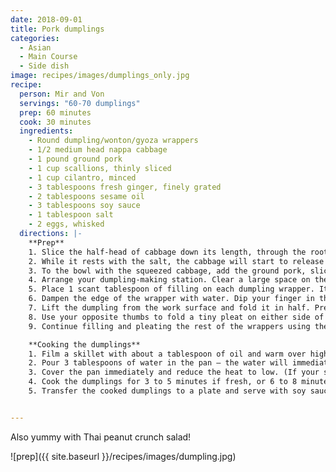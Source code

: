 ```yaml
---
date: 2018-09-01
title: Pork dumplings
categories:
  - Asian
  - Main Course
  - Side dish
image: recipes/images/dumplings_only.jpg
recipe:
  person: Mir and Von
  servings: "60-70 dumplings"
  prep: 60 minutes
  cook: 30 minutes
  ingredients:
    - Round dumpling/wonton/gyoza wrappers
    - 1/2 medium head nappa cabbage
    - 1 pound ground pork
    - 1 cup scallions, thinly sliced
    - 1 cup cilantro, minced
    - 3 tablespoons fresh ginger, finely grated
    - 2 tablespoons sesame oil
    - 3 tablespoons soy sauce
    - 1 tablespoon salt
    - 2 eggs, whisked
  directions: |-
    **Prep**
    1. Slice the half-head of cabbage down its length, through the root, to make 2 quarters. Then slice each quarter into very thin strips, cutting cross-wise. Toss the slices with the salt in a large mixing bowl and set aside for 5 to 10 minutes.
    2. While it rests with the salt, the cabbage will start to release liquid. When it's ready, grab handfuls of the cabbage and squeeze out the water. Transfer the squeezed cabbage to a mixing bowl.
    3. To the bowl with the squeezed cabbage, add the ground pork, sliced scallions, cilantro, soy sauce, ginger, sesame oil, and eggs. Work the mixture together with your hands until fully combined.
    4. Arrange your dumpling-making station. Clear a large space on the counter. Set a small bowl of water, the bowl of filling, and a parchment-lined baking sheet nearby. Open the package of dumpling wrappers and arrange a few on the work space in front of you.
    5. Place 1 scant tablespoon of filling on each dumpling wrapper. It doesn't look like much filling, but using any more gets messy and makes the dumplings hard to pleat closed! Once you get the hang of pleating the dumplings, you can try adding a bit more.
    6. Dampen the edge of the wrapper with water. Dip your finger in the bowl of water and run it around the edge of the dumpling. This will help it to seal closed.
    7. Lift the dumpling from the work surface and fold it in half. Press the top closed.
    8. Use your opposite thumbs to fold a tiny pleat on either side of the dumpling, then press firmly to seal the dumpling closed. You may need to dab a little water under the pleat to make it stick closed.
    9. Continue filling and pleating the rest of the wrappers using the remaining filling. As you finish each dumpling, line it up on the parchment-lined baking sheet.

    **Cooking the dumplings**
    1. Film a skillet with about a tablespoon of oil and warm over high heat. When the oil is shimmering, arrange the dumplings in the pan as close as they'll fit without actually touching. Cook until the bottoms have turned brown and golden.
    2. Pour 3 tablespoons of water in the pan — the water will immediately sizzle and begin to steam.
    3. Cover the pan immediately and reduce the heat to low. (If your skillet doesn't have a lid, cover with a baking sheet.)
    4. Cook the dumplings for 3 to 5 minutes if fresh, or 6 to 8 minutes if frozen. When done, the wrappers will appear translucent and noodle-like; the filling will be opaque and warmed through (you can cut one open to check).
    5. Transfer the cooked dumplings to a plate and serve with soy sauce or other dipping sauce.


---
```


Also yummy with Thai peanut crunch salad!

![prep]({{ site.baseurl }}/recipes/images/dumpling.jpg)
